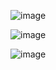 


![image](https://github.com/zztianx1x/abcdef/raw/master/aad.jpg)

![image](https://static.carsdn.co/cldstatic/wp-content/uploads/HP2020JeepGladiator-e1579802766958.jpg)

![image](https://github.com/zztianx1x/abcdef/blob/master/12345.jpg)

